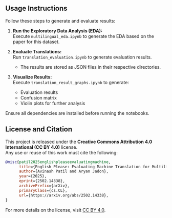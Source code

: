 ## Usage Instructions
Follow these steps to generate and evaluate results:

1. **Run the Exploratory Data Analysis (EDA):**  
   Execute `multilingual_eda.ipynb` to generate the EDA based on the paper for this dataset.

2. **Evaluate Translations:**  
   Run `translation_evaluation.ipynb` to generate evaluation results.  
   - The results are stored as JSON files in their respective directories.

3. **Visualize Results:**  
   Execute `translation_result_graphs.ipynb` to generate:  
   - Evaluation results  
   - Confusion matrix  
   - Violin plots for further analysis

Ensure all dependencies are installed before running the notebooks.

## License and Citation
This project is released under the **Creative Commons Attribution 4.0 International (CC BY 4.0)** license.  
Any use or reuse of this work must cite the following:

```bibtex
@misc{patil2025englishpleaseevaluatingmachine,
      title={English Please: Evaluating Machine Translation for Multilingual Bug Reports}, 
      author={Avinash Patil and Aryan Jadon},
      year={2025},
      eprint={2502.14338},
      archivePrefix={arXiv},
      primaryClass={cs.CL},
      url={https://arxiv.org/abs/2502.14338}, 
}
```
For more details on the license, visit [CC BY 4.0](https://creativecommons.org/licenses/by/4.0/).
